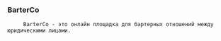 <h3>BarterCo</h3>
    
         BarterCo - это онлайн площадка для бартерных отношений между юридическими лицами.
         
     
